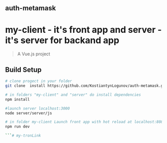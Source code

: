 ## auth-metamask
# my-client - it's front app and server - it's server for backand app

> A Vue.js project

## Build Setup

``` bash
# clone progect in your folder
git clone  install https://github.com/KostiantynLogunov/auth-metamask.git

# in folders "my-client" and "server" do install dependencies
npm install

#launch server localhost:3000
node server/server/js

# in folder my-client Launch front app with hot reload at localhost:8080
npm run dev

```# my-tronLink
